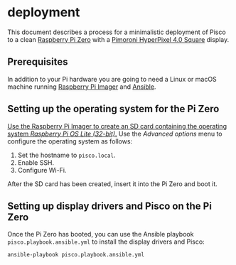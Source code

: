 # deployment

This document describes a process for a minimalistic deployment of Pisco
to a clean [Raspberry Pi Zero](https://www.raspberrypi.com/products/raspberry-pi-zero/)
with a [Pimoroni HyperPixel 4.0 Square](https://shop.pimoroni.com/products/hyperpixel-4-square?variant=30138251477075)
display.


## Prerequisites

In addition to your Pi hardware you are going to need a Linux or macOS machine running
[Raspberry Pi Imager](https://www.raspberrypi.com/software/) and
[Ansible](https://www.ansible.com).


## Setting up the operating system for the Pi Zero

[Use the Raspberry Pi Imager to create an SD card containing the operating system
*Raspberry Pi OS Lite (32-bit)*.](https://www.raspberrypi.com/documentation/computers/getting-started.html#using-raspberry-pi-imager)
Use the *Advanced options* menu to configure the operating system as follows:
1. Set the hostname to `pisco.local`.
2. Enable SSH.
3. Configure Wi-Fi.

After the SD card has been created, insert it into the Pi Zero and boot it.


## Setting up display drivers and Pisco on the Pi Zero

Once the Pi Zero has booted,
you can use the Ansible playbook `pisco.playbook.ansible.yml`
to install the display drivers and Pisco:
```shell
ansible-playbook pisco.playbook.ansible.yml
```

